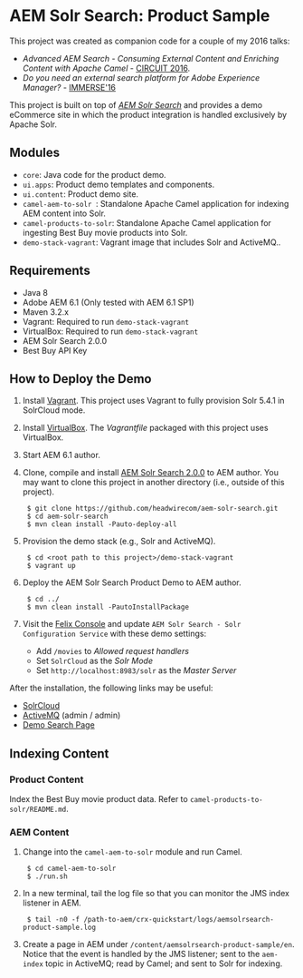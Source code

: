 # AEM Solr Search: Product Sample

This project was created as companion code for a couple of my 2016 talks:

* _Advanced AEM Search - Consuming External Content and Enriching Content with Apache Camel_ - [CIRCUIT 2016](http://www.circuitdevcon.com/en/speakers.html). 
* _Do you need an external search platform for Adobe Experience Manager?_  - [IMMERSE'16](https://docs.adobe.com/dev/products/aem/events/0416/sessions.html)

This project is built on top of [_AEM Solr Search_](http://www.aemsolrsearch.com) and provides a demo eCommerce site in which the product integration is handled exclusively by Apache Solr.

## Modules

* `core`: Java code for the product demo.
* `ui.apps`: Product demo templates and components.
* `ui.content`: Product demo site.
* `camel-aem-to-solr `: Standalone Apache Camel application for indexing AEM content into Solr.
* `camel-products-to-solr`: Standalone Apache Camel application for ingesting Best Buy movie products into Solr.
* `demo-stack-vagrant`: Vagrant image that includes Solr and ActiveMQ..

## Requirements

* Java 8 
* Adobe AEM 6.1 (Only tested with AEM 6.1 SP1) 
* Maven 3.2.x
* Vagrant: Required to run `demo-stack-vagrant`
* VirtualBox: Required to run `demo-stack-vagrant`
* AEM Solr Search 2.0.0
* Best Buy API Key

## How to Deploy the Demo

1. Install [Vagrant](https://www.vagrantup.com/downloads.html). This project uses Vagrant to fully 
   provision Solr 5.4.1 in SolrCloud mode.
  
2. Install [VirtualBox](https://www.virtualbox.org/wiki/Downloads). The _Vagrantfile_ packaged with 
   this project uses VirtualBox.

3. Start AEM 6.1 author.

4. Clone, compile and install [AEM Solr Search 2.0.0](https://github.com/headwirecom/aem-solr-search) to AEM author.
   You may want to clone this project in another directory (i.e., outside of this project).

        $ git clone https://github.com/headwirecom/aem-solr-search.git
        $ cd aem-solr-search
        $ mvn clean install -Pauto-deploy-all
        
5. Provision the demo stack (e.g., Solr and ActiveMQ).
 
        $ cd <root path to this project>/demo-stack-vagrant
        $ vagrant up
        
6. Deploy the AEM Solr Search Product Demo to AEM author.
       
        $ cd ../
        $ mvn clean install -PautoInstallPackage

7. Visit the [Felix Console](http://localhost:4502/system/console/configMgr) and update `AEM Solr Search - Solr Configuration Service` with
   these demo settings:

    * Add `/movies` to _Allowed request handlers_    
    * Set `SolrCloud` as the _Solr Mode_
    * Set `http://localhost:8983/solr` as the _Master Server_

After the installation, the following links may be useful:

* [SolrCloud](http://localhost:8983/solr/#/)
* [ActiveMQ](http://localhost:8161/admin) (admin / admin)
* [Demo Search Page](http://localhost:4502/content/aemsolrsearch-product-sample/en/search.html)

## Indexing Content

### Product Content

Index the Best Buy movie product data. Refer to `camel-products-to-solr/README.md`.

### AEM Content

1. Change into the `camel-aem-to-solr` module and run Camel.

        $ cd camel-aem-to-solr
        $ ./run.sh

2. In a new terminal, tail the log file so that you can monitor the JMS index listener in AEM.

        $ tail -n0 -f /path-to-aem/crx-quickstart/logs/aemsolrsearch-product-sample.log


3. Create a page in AEM under `/content/aemsolrsearch-product-sample/en`. Notice
   that the event is handled by the JMS listener; sent to the `aem-index` topic in
   ActiveMQ; read by Camel; and sent to Solr for indexing.
